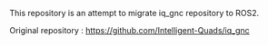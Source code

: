 This repository is an attempt to migrate iq_gnc repository to ROS2.

Original repository : https://github.com/Intelligent-Quads/iq_gnc
